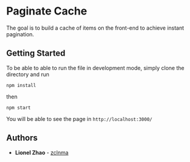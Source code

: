 # Paginate Cache

The goal is to build a cache of items on the front-end to achieve instant pagination.

## Getting Started

To be able to able to run the file in development mode, simply clone the directory and run

```
npm install
```

then 

```
npm start
```

You will be able to see the page in ``` http://localhost:3000/ ```


## Authors

* **Lionel Zhao** - [zclnma](https://github.com/zclnma)



